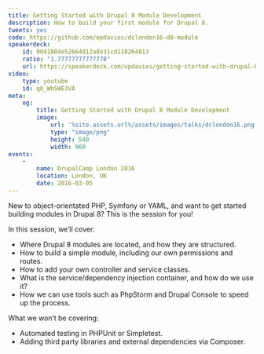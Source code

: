 ```yaml
---
title: Getting Started with Drupal 8 Module Development
description: How to build your first module for Drupal 8.
tweets: yes
code: https://github.com/opdavies/dclondon16-d8-module
speakerdeck:
    id: 0041804e52664d12a8e31cd118264813
    ratio: "1.77777777777778"
    url: https://speakerdeck.com/opdavies/getting-started-with-drupal-8-module-development
video:
    type: youtube
    id: qO_Wh5WE3VA
meta:
    og:
        title: Getting Started with Drupal 8 Module Development
        image:
            url: '%site.assets.url%/assets/images/talks/dclondon16.png'
            type: "image/png"
            height: 540
            width: 960
events:
    -
        name: DrupalCamp London 2016
        location: London, UK
        date: 2016-03-05
---
```


New to object-orientated PHP, Symfony or YAML, and want to get started building modules in Drupal 8? This is the session for you!

In this session, we’ll cover:

- Where Drupal 8 modules are located, and how they are structured.
- How to build a simple module, including our own permissions and routes.
- How to add your own controller and service classes.
- What is the service/dependency injection container, and how do we use it?
- How we can use tools such as PhpStorm and Drupal Console to speed up the process.

What we won’t be covering:

- Automated testing in PHPUnit or Simpletest.
- Adding third party libraries and external dependencies via Composer.
